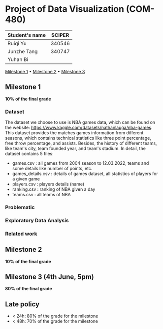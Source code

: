 # Project of Data Visualization (COM-480)

| Student's name | SCIPER |
| -------------- | ------ |
|Ruiqi Yu |340546 |
|Junzhe Tang | 340747|
|Yuhan Bi | |

[Milestone 1](#milestone-1) • [Milestone 2](#milestone-2) • [Milestone 3](#milestone-3)

## Milestone 1 

**10% of the final grade**

### Dataset

The dataset we choose to use is NBA games data, which can be found on the website: https://www.kaggle.com/datasets/nathanlauga/nba-games. 
This dataset provides the matches games information from different seasons, which contains technical statistics like three point percentage, free throw percentage, and assists. 
Besides, the history of different teams, like team's city, team founded year, and team's stadium. 
In detail, the dataset contains 5 files:
+ games.csv : all games from 2004 season to 12.03.2022, teams and some details like number of points, etc.
+ games_details.csv : details of games dataset, all statistics of players for a given game
+ players.csv : players details (name)
+ ranking.csv : ranking of NBA given a day
+ teams.csv : all teams of NBA



### Problematic


### Exploratory Data Analysis

### Related work



## Milestone 2 

**10% of the final grade**


## Milestone 3 (4th June, 5pm)

**80% of the final grade**


## Late policy

- < 24h: 80% of the grade for the milestone
- < 48h: 70% of the grade for the milestone


